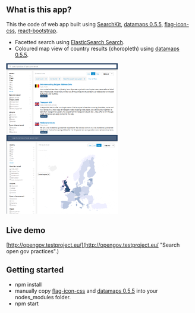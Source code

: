 
## What is this app?
This the code of web app built using [SearchKit](http://searchkit.co/), [datamaps 0.5.5](http://datamaps.github.io/), [flag-icon-css](http://lipis.github.io/flag-icon-css/), [react-bootstrap](https://react-bootstrap.github.io/).
- Facetted search using [ElasticSearch Search](https://www.elastic.co/).
- Coloured map view of country results (choropleth) using [datamaps 0.5.5](http://datamaps.github.io/).

[<img src="./data/facetted-search-searchkit.png" width="300" />](http://opengov.testproject.eu/)
[<img src="./data/map-search-datamaps.png" width="300" />](http://opengov.testproject.eu/?view=map)

## Live demo
[http://opengov.testproject.eu/](http://opengov.testproject.eu/ "Search open gov practices".)


## Getting started
- npm install
- manually copy [flag-icon-css](http://lipis.github.io/flag-icon-css/) and [datamaps 0.5.5](http://datamaps.github.io/) into your nodes_modules folder.
- npm start